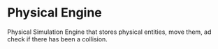 # Physical Engine
Physical Simulation Engine that stores physical entities, move them, ad check if there has been a collision.
